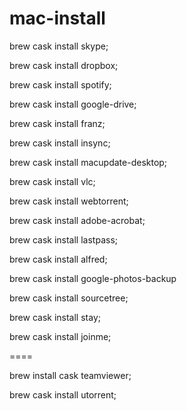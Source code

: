 # mac-install

brew cask install skype;

brew cask install dropbox;

brew cask install spotify;

brew cask install google-drive;

brew cask install franz;

brew cask install insync;

brew cask install macupdate-desktop;

brew cask install vlc;

brew cask install webtorrent;

brew cask install adobe-acrobat;

brew cask install lastpass;

brew cask install alfred;

brew cask install google-photos-backup

brew cask install sourcetree;

brew cask install stay;

brew cask install joinme;

====

brew install cask teamviewer;

brew cask install utorrent;
